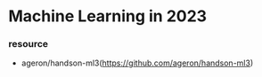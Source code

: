 # Machine Learning in 2023

### resource
- ageron/handson-ml3(https://github.com/ageron/handson-ml3)
